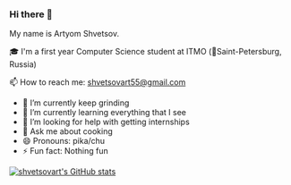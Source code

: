 ### Hi there 👋

My name is Artyom Shvetsov.

🎓 I'm a first year Computer Science student at ITMO (📍Saint-Petersburg, Russia)

📫 How to reach me: shvetsovart55@gmail.com

- 🔭 I’m currently keep grinding 
- 🌱 I’m currently learning everything that I see
- 🤔 I’m looking for help with getting internships
- 💬 Ask me about cooking
- 😄 Pronouns: pika/chu
- ⚡ Fun fact: Nothing fun

[![shvetsovart's GitHub stats](https://github-readme-stats.vercel.app/api?username=shvetsovart)](https://github.com/anuraghazra/github-readme-stats)

<!--
**shvetsovart/shvetsovart** is a ✨ _special_ ✨ repository because its `README.md` (this file) appears on your GitHub profile.

Here are some ideas to get you started:

- 🔭 I’m currently working on 
- 🌱 I’m currently learning Software Engineering
- 👯 I’m looking to collaborate on ...
- 🤔 I’m looking for help with ...
- 💬 Ask me about ...
- 📫 How to reach me: ...
- 😄 Pronouns: ...
- ⚡ Fun fact: ...
-->

